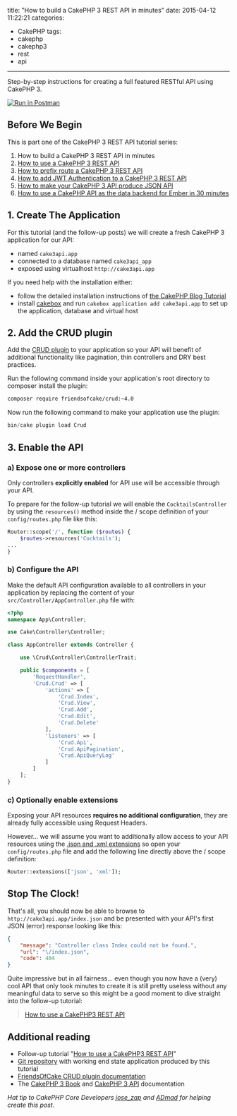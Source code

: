 title: "How to build a CakePHP 3 REST API in minutes"
date: 2015-04-12 11:22:21
categories:
- CakePHP
tags:
- cakephp
- cakephp3
- rest
- api
---
Step-by-step instructions for creating a full featured RESTful API using CakePHP 3.

[![Run in Postman](https://run.pstmn.io/button.svg)](https://app.getpostman.com/run-collection/197398a609a6d233a8c2)

## Before We Begin

This is part one of the CakePHP 3 REST API tutorial series:

1. How to build a CakePHP 3 REST API in minutes
2. [How to use a CakePHP 3 REST API](/2015/04/how-to-use-a-cakephp-3-rest-api/)
3. [How to prefix route a CakePHP 3 REST API](/2015/04/how-to-prefix-route-a-cakephp-3-rest-api/)
4. [How to add JWT Authentication to a CakePHP 3 REST API](/2015/04/how-to-add-jwt-authentication-to-a-cakephp-3-rest-api/)
5. [How to make your CakePHP 3 API produce JSON API](/2017/03/how-to-make-your-cakephp-3-api-produce-jsonapi/)
6. [How to use a CakePHP API as the data backend for Ember in 30 minutes](/2017/03/how-to-use-a-cakephp-api-as-the-data-backend-for-ember-in-30-minutes/)

## 1. Create The Application

For this tutorial (and the follow-up posts) we will create a fresh CakePHP 3
application for our API:

+ named ``cake3api.app``
+ connected to a database named ``cake3api_app``
+ exposed using virtualhost ``http://cake3api.app``

If you need help with the installation either:

+ follow the detailed installation instructions of
[the CakePHP Blog Tutorial](http://book.cakephp.org/3.0/en/tutorials-and-examples/blog/blog.html#blog-tutorial)
+ install [cakebox](https://github.com/alt3/cakebox) and run
``cakebox application add cake3api.app`` to set up the application, database
and virtual host

## 2. Add the CRUD plugin

Add the [CRUD plugin](https://github.com/FriendsOfCake/crud) to your
application so your API will benefit of additional functionality like
pagination, thin controllers and DRY best practices.

Run the following command inside your application's root directory to
composer install the plugin:

```bash
composer require friendsofcake/crud:~4.0
```

Now run the following command to make your application use the plugin:

```php
bin/cake plugin load Crud
```

## 3. Enable the API

### a) Expose one or more controllers

Only controllers **explicitly enabled** for API use will be accessible
through your API.

To prepare for the follow-up tutorial we will enable the ``CocktailsController`` by using the
``resources()`` method inside the / scope definition of your ``config/routes.php`` file like this:

```php
Router::scope('/', function ($routes) {
	$routes->resources('Cocktails');
...
}
```

### b) Configure the API

Make the default API configuration available to all controllers in your
application by replacing the content of your ``src/Controller/AppController.php``
file with:

```php
<?php
namespace App\Controller;

use Cake\Controller\Controller;

class AppController extends Controller {

    use \Crud\Controller\ControllerTrait;

    public $components = [
        'RequestHandler',
        'Crud.Crud' => [
            'actions' => [
                'Crud.Index',
                'Crud.View',
                'Crud.Add',
                'Crud.Edit',
                'Crud.Delete'
            ],
            'listeners' => [
                'Crud.Api',
                'Crud.ApiPagination',
                'Crud.ApiQueryLog'
            ]
        ]
    ];
}
```

### c) Optionally enable extensions

Exposing your API resources **requires no additional configuration**, they are
already fully accessible using Request Headers.

However... we will assume you want to additionally allow access to your API resources using
the [.json and .xml extensions](http://book.cakephp.org/3.0/en/development/routing.html#routing-file-extensions)
so open your ``config/routes.php`` file and add the following line directly above
the / scope definition:

```php
Router::extensions(['json', 'xml']);
```

## Stop The Clock!

That's all, you should now be able to browse to ``http://cake3api.app/index.json``
and be presented with your API's first JSON (error) response looking like this:

```json
{
    "message": "Controller class Index could not be found.",
    "url": "\/index.json",
    "code": 404
}
```

Quite impressive but in all fairness... even though you now have a (very) cool
API that only took minutes to create it is still pretty useless without any
meaningful data to serve so this might be a good moment to dive straight into
the follow-up tutorial:

> [How to use a CakePHP3 REST API](/2015/04/how-to-use-a-cakephp-3-rest-api/)

## Additional reading

+ Follow-up tutorial "[How to use a CakePHP3 REST API](/2015/04/how-to-use-a-cakephp-3-rest-api/)"
+ [Git repository](https://github.com/bravo-kernel/application-examples/tree/master/blog-how-to-build-a-cakephp3-rest-api) with working end state application produced by this tutorial
+ [FriendsOfCake CRUD plugin documentation](http://crud.readthedocs.org)
+ The [CakePHP 3 Book](http://book.cakephp.org/3.0/en/index.html) and [CakePHP 3 API](http://api.cakephp.org/3.0/) documentation

<em>Hat tip to CakePHP Core Developers [jose_zap](https://github.com/lorenzo)
and [ADmad](https://github.com/admad) for helping create this post.</em>
